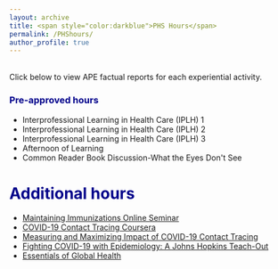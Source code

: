 ```yaml
---
layout: archive
title: <span style="color:darkblue">PHS Hours</span>  
permalink: /PHShours/
author_profile: true
---  
```

<br/> Click below to view APE factual reports for each experiential activity.

### <span style="color:darkblue">Pre-approved hours</span>     
* Interprofessional Learning in Health Care (IPLH) 1  
* Interprofessional Learning in Health Care (IPLH) 2  
* Interprofessional Learning in Health Care (IPLH) 3  
* Afternoon of Learning  
* Common Reader Book Discussion-What the Eyes Don't See      

# <span style="color:darkblue">Additional hours</span>     
* <a href="https://shalslikesepi.github.io/files/SN_APE 1 Immunizations Seminar.pdf" target="_blank" rel="noreferrer"> Maintaining Immunizations Online Seminar<a>  
* <a href="https://shalslikesepi.github.io/files/SN_APE 2 Contact Tracing 1.pdf" target="_blank" rel="noreferrer"> COVID-19 Contact Tracing Coursera<a>   
* <a href="https://shalslikesepi.github.io/files/SN_APE 3 Contact Tracing 2.pdf" target="_blank" rel="noreferrer"> Measuring and Maximizing Impact of COVID-19 Contact Tracing<a>  
* <a href="https://shalslikesepi.github.io/files/SN_APE 4 Fighting COVID.pdf" target="_blank" rel="noreferrer"> Fighting COVID-19 with Epidemiology: A Johns Hopkins Teach-Out<a>    
* <a href="https://shalslikesepi.github.io/files/SN_APE 5 Global Health.pdf" target="_blank" rel="noreferrer"> Essentials of Global Health<a>    
